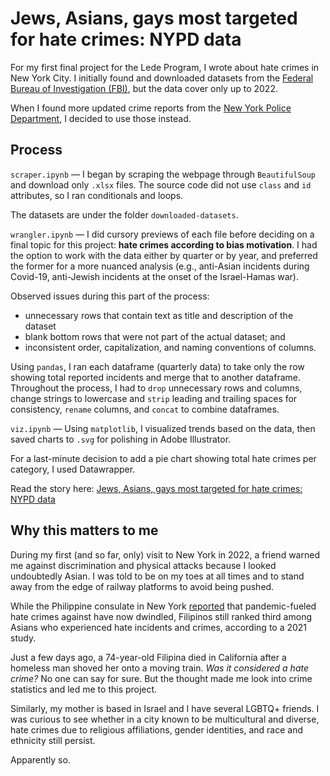 # Jews, Asians, gays most targeted for hate crimes: NYPD data

For my first final project for the Lede Program, I wrote about hate crimes in New York City. I initially found and downloaded datasets from the [Federal Bureau of Investigation (FBI)](https://cde.ucr.cjis.gov/LATEST/webapp/#/pages/explorer/crime/hate-crime), but the data cover only up to 2022. 

When I found more updated crime reports from the [New York Police Department](https://www.nyc.gov/site/nypd/stats/reports-analysis/hate-crimes.page), I decided to use those instead. 

## Process

`scraper.ipynb` — I began by scraping the webpage through `BeautifulSoup` and download only `.xlsx` files. The source code did not use `class` and `id` attributes, so I ran conditionals and loops.

The datasets are under the folder `downloaded-datasets`.

`wrangler.ipynb` — I did cursory previews of each file before deciding on a final topic for this project: **hate crimes according to bias motivation**. I had the option to work with the data either by quarter or by year, and preferred the former for a more nuanced analysis (e.g., anti-Asian incidents during Covid-19, anti-Jewish incidents at the onset of the Israel-Hamas war).

Observed issues during this part of the process: 
* unnecessary rows that contain text as title and description of the dataset
* blank bottom rows that were not part of the actual dataset; and
* inconsistent order, capitalization, and naming conventions of columns.

Using `pandas`, I ran each dataframe (quarterly data) to take only the row showing total reported incidents and merge that to another dataframe. Throughout the process, I had to `drop` unnecessary rows and columns, change strings to lowercase and `strip` leading and trailing spaces for consistency, `rename` columns, and `concat` to combine dataframes.

`viz.ipynb` — Using `matplotlib`, I visualized trends based on the data, then saved charts to `.svg` for polishing in Adobe Illustrator. 

For a last-minute decision to add a pie chart showing total hate crimes per category, I used Datawrapper. 

Read the story here: [Jews, Asians, gays most targeted for hate crimes: NYPD data](https://cmgsalazar.github.io/lede/nyc-hate-crimes/)

## Why this matters to me

During my first (and so far, only) visit to New York in 2022, a friend warned me against discrimination and physical attacks because I looked undoubtedly Asian. I was told to be on my toes at all times and to stand away from the edge of railway platforms to avoid being pushed. 

While the Philippine consulate in New York [reported](https://www.pna.gov.ph/articles/1223583) that pandemic-fueled hate crimes against have now dwindled, Filipinos still ranked third among Asians who experienced hate incidents and crimes, according to a 2021 study.

Just a few days ago, a 74-year-old Filipina died in California after a homeless man shoved her onto a moving train. _Was it considered a hate crime?_ No one can say for sure. But the thought made me look into crime statistics and led me to this project. 

Similarly, my mother is based in Israel and I have several LGBTQ+ friends. I was curious to see whether in a city known to be multicultural and diverse, hate crimes due to religious affiliations, gender identities, and race and ethnicity still persist.

Apparently so.